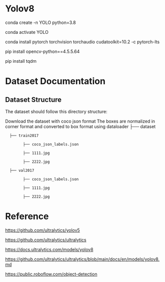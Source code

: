 # Yolov8

conda create -n YOLO python=3.8

conda activate YOLO

conda install pytorch torchvision torchaudio cudatoolkit=10.2 -c pytorch-lts

pip install opencv-python==4.5.5.64

pip install tqdm

# Dataset Documentation

## Dataset Structure

The dataset should follow this directory structure:


Download the dataset with coco json format
The boxes are normalized in corner format and converted to box format using dataloader
├── dataset

      ├── train2017
      
            ├── coco_json_labels.json
      
            ├── 1111.jpg
            
            ├── 2222.jpg
      
      ├── val2017
      
            ├── coco_json_labels.json
            
            ├── 1111.jpg
            
            ├── 2222.jpg


# Reference
https://github.com/ultralytics/yolov5

https://github.com/ultralytics/ultralytics

https://docs.ultralytics.com/models/yolov8

https://github.com/ultralytics/ultralytics/blob/main/docs/en/models/yolov8.md

https://public.roboflow.com/object-detection
